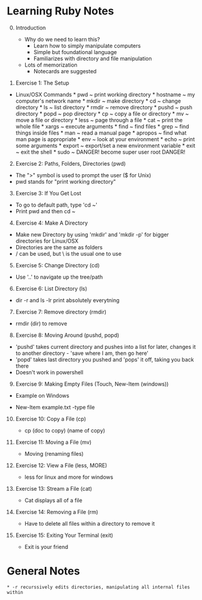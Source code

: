 # Learning Ruby Notes  


0. Introduction
	* Why do we need to learn this?
		- Learn how to simply manipulate computers
		- Simple but foundational language
		- Familiarizes with directory and file manipulation
	* Lots of memorization
		- Notecards are suggested

1. Exercise 1: The Setup
  * Linux/OSX Commands
		* pwd
			~ print working directory
		* hostname
			~ my computer's network name
		* mkdir
			~ make directory
		* cd
			~ change directory
		* ls
			~ list directory
		* rmdir
			~ remove directory
		* pushd
			~ push directory
		* popd
			~ pop directory
		* cp
			~ copy a file or directory
		* mv
			~ move a file or directory
		* less
			~ page through a file
		* cat
			~ print the whole file
		* xargs
			~ execute arguments
		* find
			~ find files
		* grep
			~ find things inside files
		* man
			~ read a manual page
		* apropos
			~ find what man page is appropriate
		* env
			~ look at your environment
		* echo
			~ print some arguments
		* export
			~ export/set a new environment variable
		* exit
			~ exit the shell
		* sudo
			~ DANGER! become super user root DANGER!

2. Exercise 2: Paths, Folders, Directories (pwd)
  * The ">" symbol is used to prompt the user ($ for Unix)
  * pwd stands for "print working directory"

3. Exercise 3: If You Get Lost
  * To go to default path, type 'cd ~'
  * Print pwd and then cd ~

4. Exercise 4: Make A Directory
  * Make new Directory by using 'mkdir' and 'mkdir -p' for bigger directories for Linux/OSX
  * Directories are the same as folders
  * / can be used, but \ is the usual one to use

5. Exercise 5: Change Directory (cd)
  * Use '..' to navigate up the tree/path

6. Exercise 6: List Directory (ls)
  * dir -r and ls -lr print absolutely everytning

7. Exercise 7: Remove directory (rmdir)
  * rmdir (dir) to remove

8. Exercise 8: Moving Around (pushd, popd)
  * 'pushd' takes current directory and pushes into a list for later, changes it to another directory
		- 'save where I am, then go here'
  * 'popd' takes last directory you pushed and 'pops' it off, taking you back there
  * Doesn't work in powershell

9. Exercise 9: Making Empty Files (Touch, New-Item (windows))
  * Example on Windows
  - New-Item example.txt -type file

10. Exercise 10: Copy a File (cp)
	* cp (doc to copy) (name of copy)

11. Exercise 11: Moving a File (mv)
	* Moving (renaming files)

12. Exercise 12: View a File (less, MORE)
	* less for linux and more for windows

13. Exercise 13: Stream a File (cat)
	* Cat displays all of a file

14. Exercise 14: Removing a File (rm)
	* Have to delete all files within a directory to remove it

15. Exercise 15: Exiting Your Terminal (exit)
	* Exit is your friend

# General Notes
	* -r recurssively edits directories, manipulating all internal files within
